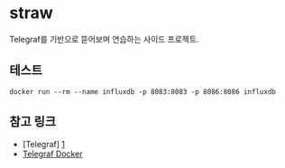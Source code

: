 # straw
Telegraf를 기반으로 뜯어보며 연습하는 사이드 프로젝트.

## 테스트

    docker run --rm --name influxdb -p 8083:8083 -p 8086:8086 influxdb

## 참고 링크

* [Telegraf] [1]
* [Telegraf Docker][2]

[1]: https://github.com/influxdata/telegraf "Telegraf"
[2]: https://hub.docker.com/_/telegraf "Telegraf Docker"
